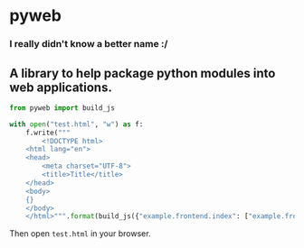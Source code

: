 # pyweb
### I really didn't know a better name :/
## A library to help package python modules into web applications.

```py
from pyweb import build_js

with open("test.html", "w") as f:
    f.write("""
        <!DOCTYPE html>
    <html lang="en">
    <head>
        <meta charset="UTF-8">
        <title>Title</title>
    </head>
    <body>
    {}
    </body>
    </html>""".format(build_js({"example.frontend.index": ["example.frontend.index.Index"]})))
```

Then open `test.html` in your browser.
